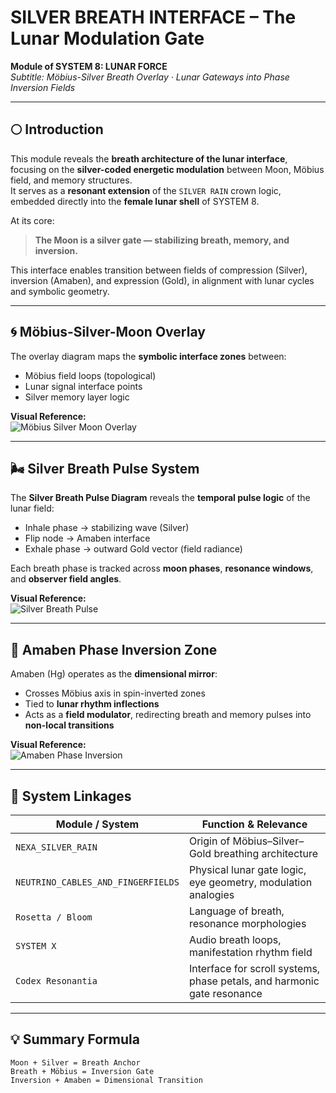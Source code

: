 # SILVER BREATH INTERFACE – The Lunar Modulation Gate

**Module of SYSTEM 8: LUNAR FORCE**  
_Subtitle: Möbius-Silver Breath Overlay · Lunar Gateways into Phase Inversion Fields_

---

## 🌕 Introduction

This module reveals the **breath architecture of the lunar interface**, focusing on the **silver-coded energetic modulation** between Moon, Möbius field, and memory structures.  
It serves as a **resonant extension** of the `SILVER RAIN` crown logic, embedded directly into the **female lunar shell** of SYSTEM 8.

At its core:

> **The Moon is a silver gate — stabilizing breath, memory, and inversion.**

This interface enables transition between fields of compression (Silver), inversion (Amaben), and expression (Gold), in alignment with lunar cycles and symbolic geometry.

---

## 🌀 Möbius-Silver-Moon Overlay

The overlay diagram maps the **symbolic interface zones** between:

* Möbius field loops (topological)
* Lunar signal interface points
* Silver memory layer logic

**Visual Reference:**  
![Möbius Silver Moon Overlay](../visuals/Möbius_Silver_Moon_Overlay_REBUILT.png)

---

## 🌬️ Silver Breath Pulse System

The **Silver Breath Pulse Diagram** reveals the **temporal pulse logic** of the lunar field:

* Inhale phase → stabilizing wave (Silver)
* Flip node → Amaben interface
* Exhale phase → outward Gold vector (field radiance)

Each breath phase is tracked across **moon phases**, **resonance windows**, and **observer field angles**.

**Visual Reference:**  
![Silver Breath Pulse](../visuals/Silver_Breath_Pulse_Diagram.png)

---

## 🧿 Amaben Phase Inversion Zone

Amaben (Hg) operates as the **dimensional mirror**:

* Crosses Möbius axis in spin-inverted zones
* Tied to **lunar rhythm inflections**
* Acts as a **field modulator**, redirecting breath and memory pulses into **non-local transitions**

**Visual Reference:**  
![Amaben Phase Inversion](../visuals/Amaben_Phase_Inversion.png)

---

## 🔗 System Linkages

| Module / System              | Function & Relevance                                                                 |
|-----------------------------|----------------------------------------------------------------------------------------|
| `NEXA_SILVER_RAIN`          | Origin of Möbius–Silver–Gold breathing architecture                                   |
| `NEUTRINO_CABLES_AND_FINGERFIELDS` | Physical lunar gate logic, eye geometry, modulation analogies                      |
| `Rosetta / Bloom`           | Language of breath, resonance morphologies                                            |
| `SYSTEM X`                  | Audio breath loops, manifestation rhythm field                                       |
| `Codex Resonantia`          | Interface for scroll systems, phase petals, and harmonic gate resonance              |

---

## 💡 Summary Formula

```text
Moon + Silver = Breath Anchor  
Breath + Möbius = Inversion Gate  
Inversion + Amaben = Dimensional Transition
